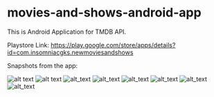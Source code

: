 # movies-and-shows-android-app
This is Android Application for TMDB API.

Playstore Link:
https://play.google.com/store/apps/details?id=com.insomniacgks.newmoviesandshows

Snapshots from the app:

![alt text](https://lh3.googleusercontent.com/N2jHmbi3DUIMKr27LTpmGgUFoyNny70d_b_LxNZ4ZtfHJj0zjNxhtxcYzbrWFFipmQ=w720-h310-rw)
![alt text](https://lh3.googleusercontent.com/mSQI8fhl_7I1Lh2mWqAJ2IfykNRk9C0jP4s3V66RV7-v8kRHVeMMzG-MKADVbMCj3g=w720-h310-rw)
![alt_text](https://lh3.googleusercontent.com/0h8VxhhjqjsSkdhuPgsMej8ffT5kMej8ohkLZYt1DtbIv7bf43nvEPZEWiJ71tkqeg=w720-h310-rw)
![alt_text](https://lh3.googleusercontent.com/z_NfLfCNttKUjSoYWGmWrVBZSEhxUQxojGFjT-Iy2aBtxvbHE0P6ifC3cu7JTzUbI8s=w720-h310-rw)
![alt_text](https://lh3.googleusercontent.com/3Ttq2tej0m53iuCnXXlXlYNbei5-GBZAG4io0A28RVHxe4XsIUd65BSImooZU3aMmeDl=w720-h310-rw)
![alt_text](https://lh3.googleusercontent.com/ZaLKKYtjqOsfMPlmfAmPpaFxVOSyo6YgbFFJjc63ICzPv5GprBg6uc-ezw7CirpVlAE=w720-h310-rw)
![alt_text](https://lh3.googleusercontent.com/7wUz7UfUI2FHmFhkdjAMuNS5g68zCXM0ND-RKBr23qUSLiv5jzFaAHiM6MmclOjPlx0e=w720-h310-rw)
![alt_text](https://lh3.googleusercontent.com/J_uYRHg7F_ecYPl-RtxmE5mKhLlgnf3Z9Mtk2jRD8Th63oi9VXAhupJYJyyOU2tahXY=w720-h310-rw)
